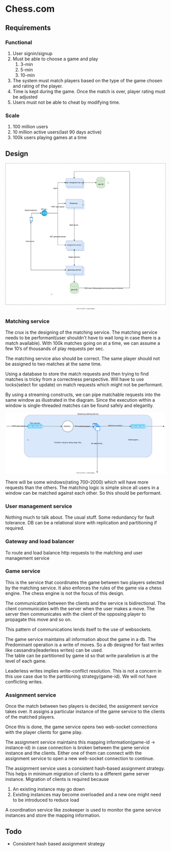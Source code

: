 # Chess.com

## Requirements
### Functional
1. User signin/signup
2. Must be able to choose a game and play 
   1. 3-min 
   2. 5-min 
   3. 10-min
3. The system must match players based on the type of the game chosen and rating of the player.
4. Time is kept during the game. Once the match is over, player rating must be adjusted
5. Users must not be able to cheat by modifying time.
   
### Scale
1.    100 million users
2.    10 million active users(last 90 days active)
3.    100k users playing games at a time

## Design
![HLD](chess.com.drawio.svg)

### Matching service
The crux is the designing of the matching service. 
The matching service needs to be performant(user shouldn't have to wait long in case there is a match available). 
With 100k matches going on at a time, we can assume a few 10’s of thousands of play requests per sec.

The matching service also should be correct. The same player should not be assigned to two matches at the same time.

Using a database to store the match requests and then trying to find matches is tricky from a correctness perspective. 
Will have to use locks(select for update) on match requests which might not be performant.

By using a streaming constructs, we can pipe matchable requests into the same window as illustrated in the diagram. 
Since the execution within a window is single-threaded matches can be found safely and elegantly.

![streaming-matching](streaming-matching.svg)

There will be some windows(rating 700–2000) which will have more requests than the others. 
The matching logic is simple since all users in a window can be matched against each other. 
So this should be performant.

### User management service
Nothing much to talk about. The usual stuff. Some redundancy for fault tolerance. 
DB can be a relational store with replication and partitioning if required.

### Gateway and load balancer
To route and load balance http requests to the matching and user management service

### Game service
This is the service that coordinates the game between two players selected by the matching service. 
It also enforces the rules of the game via a chess engine. 
The chess engine is not the focus of this design.

The communication between the clients and the service is bidirectional. 
The client communicates with the server when the user makes a move. 
The server then communicates with the client of the opposing player to propagate this move and so on.

This pattern of communications lends itself to the use of websockets.

The game service maintains all information about the game in a db. 
The Predominant operation is a write of moves. 
So a db designed for fast writes like cassandra(leaderless writes) can be used.  
The table can be partitioned by game id so that write parallelism is at the level of each game.

Leaderless writes implies write-conflict resolution.
This is not a concern in this use case due to the partitioning strategy(game-id). 
We will not have conflicting writes.

### Assignment service
Once the match between two players is decided, the assignment service takes over. 
It assigns a particular instance of the game service to the clients of the matched players.

Once this is done, the game service opens two web-socket connections with the player clients for game play.

The assignment service maintains this mapping information(game-id → instance-id) in case connection is broken between 
the game service instance and the clients. 
Either one of them can connect with the assignment service to open a new web-socket connection to continue.

The assignment service uses a consistent hash-based assignment strategy. 
This helps in minimum migration of clients to a different game server instance. 
Migration of clients is required because
1. An existing instance may go down
2. Existing instances may become overloaded and a new one might need to be introduced to reduce load

A coordination service like zookeeper is used to monitor the game service instances and store the mapping information.

## Todo
* Consistent hash based assignment strategy

